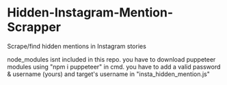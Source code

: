 # Hidden-Instagram-Mention-Scrapper
Scrape/find hidden mentions in Instagram stories 

node_modules isnt included in this repo. you have to download puppeteer modules using "npm i puppeteer" in cmd.
you have to add a valid password & username (yours) and target's username in "insta_hidden_mention.js"
